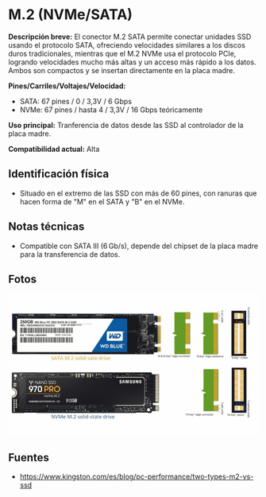 
# M.2 (NVMe/SATA)

**Descripción breve:** El conector M.2 SATA permite conectar unidades SSD usando el protocolo SATA, ofreciendo velocidades similares a los discos duros tradicionales, mientras que el M.2 NVMe usa el protocolo PCIe, logrando velocidades mucho más altas y un acceso más rápido a los datos. Ambos son compactos y se insertan directamente en la placa madre. 

**Pines/Carriles/Voltajes/Velocidad:** 
- SATA: 67 pines / 0 / 3,3V / 6 Gbps
- NVMe:  67 pines / hasta 4 / 3,3V / 16 Gbps teóricamente 

**Uso principal:** Tranferencia de datos desde las SSD al controlador de la placa madre.  

**Compatibilidad actual:** Alta

## Identificación física
- Situado en el extremo de las SSD con más de 60 pines, con ranuras que hacen forma de "M" en el SATA y "B" en el NVMe.

## Notas técnicas
- Compatible con SATA III (6 Gb/s), depende del chipset de la placa madre para la transferencia de datos.

## Fotos
![M.2](../../../assets/img/11-conectores_datos/M.2_12.jpg "M.2")

## Fuentes
- https://www.kingston.com/es/blog/pc-performance/two-types-m2-vs-ssd
